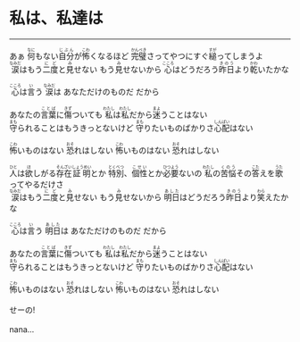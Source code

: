 # 私は、私達は
---
<lyric>
あぁ <ruby>何<rt>なに</rt></ruby>もない<ruby>自分<rt>じぶん</rt></ruby>が<ruby>怖<rt>こわ</rt></ruby>くなるほど <ruby>完璧<rt>かんぺき</rt></ruby>さってやつにすぐ<ruby>縋<rt>すが</rt></ruby>ってしまうよ<br/>
<ruby>涙<rt>なみだ</rt></ruby>はもう<ruby>二<rt>に</rt></ruby><ruby>度<rt>ど</rt></ruby>と<ruby>見<rt>み</rt></ruby>せない もう<ruby>見<rt>み</rt></ruby>せないから <ruby>心<rt>こころ</rt></ruby>はどうだろう<ruby>昨日<rt>きのう</rt></ruby>より<ruby>乾<rt>かわ</rt></ruby>いたかな<br/>
<br/>
<ruby>心<rt>こころ</rt></ruby>は<ruby>言<rt>い</rt></ruby>う <ruby>涙<rt>なみだ</rt></ruby>は あなただけのものだ だから<br/>
<br/>
あなたの<ruby>言葉<rt>ことば</rt></ruby>に<ruby>傷<rt>きず</rt></ruby>ついても <ruby>私<rt>わたし</rt></ruby>は<ruby>私<rt>わたし</rt></ruby>だから<ruby>迷<rt>まよ</rt></ruby>うことはない<br/>
<ruby>守<rt>まも</rt></ruby>られることはもうきっとないけど <ruby>守<rt>まも</rt></ruby>りたいものばかりさ<ruby>心配<rt>しんぱい</rt></ruby>はない<br/>
<br/>
<ruby>怖<rt>こわ</rt></ruby>いものはない <ruby>恐<rt>おそ</rt></ruby>れはしない <ruby>怖<rt>こわ</rt></ruby>いものはない <ruby>恐<rt>おそ</rt></ruby>れはしない<br/>
<br/>
<ruby>人<rt>ひと</rt></ruby>は<ruby>欲<rt>ほ</rt></ruby>しがる<ruby>存在<rt>そんざい</rt></ruby><ruby>証明<rt>しょうめい</rt></ruby>とか <ruby>特別<rt>とくべつ</rt></ruby>、<ruby>個性<rt>こせい</rt></ruby>とか<ruby>必要<rt>ひつよう</rt></ruby>ないの <ruby>私<rt>わたし</rt></ruby>の<ruby>苦悩<rt>くのう</rt></ruby>その<ruby>答<rt>こた</rt></ruby>えを<ruby>歌<rt>うた</rt></ruby>ってやるだけさ<br/>
<ruby>涙<rt>なみだ</rt></ruby>はもう<ruby>二<rt>に</rt></ruby><ruby>度<rt>ど</rt></ruby>と<ruby>見<rt>み</rt></ruby>せない もう<ruby>見<rt>み</rt></ruby>せないから <ruby>明日<rt>あした</rt></ruby>はどうだろう<ruby>昨日<rt>きのう</rt></ruby>より<ruby>笑<rt>わら</rt></ruby>えたかな<br/>
<br/>
<ruby>心<rt>こころ</rt></ruby>は<ruby>言<rt>い</rt></ruby>う <ruby>明日<rt>あした</rt></ruby>は あなただけのものだ だから<br/>
<br/>
あなたの<ruby>言葉<rt>ことば</rt></ruby>に<ruby>傷<rt>きず</rt></ruby>ついても <ruby>私<rt>わたし</rt></ruby>は<ruby>私<rt>わたし</rt></ruby>だから<ruby>迷<rt>まよ</rt></ruby>うことはない<br/>
<ruby>守<rt>まも</rt></ruby>られることはもうきっとないけど <ruby>守<rt>まも</rt></ruby>りたいものばかりさ<ruby>心配<rt>しんぱい</rt></ruby>はない<br/>
<br/>
<ruby>怖<rt>こわ</rt></ruby>いものはない <ruby>恐<rt>おそ</rt></ruby>れはしない <ruby>怖<rt>こわ</rt></ruby>いものはない <ruby>恐<rt>おそ</rt></ruby>れはしない<br/>
<br/>
せーの!<br/>
<br/>
nana...<br/>
</lyric>
